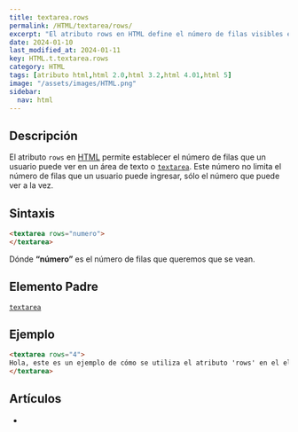 ```yaml
---
title: textarea.rows
permalink: /HTML/textarea/rows/
excerpt: "El atributo rows en HTML define el número de filas visibles en un textarea. Permite establecer el tamaño de este campo de texto."
date: 2024-01-10
last_modified_at: 2024-01-11
key: HTML.t.textarea.rows
category: HTML
tags: [atributo html,html 2.0,html 3.2,html 4.01,html 5]
image: "/assets/images/HTML.png"
sidebar:
  nav: html
---
```


## Descripción


El atributo `rows` en [HTML](https://www.manualweb.net/html/) permite establecer el número de filas que un usuario puede ver en un área de texto o [`textarea`](https://www.w3api.com/HTML/textarea/). Este número no limita el número de filas que un usuario puede ingresar, sólo el número que puede ver a la vez.


## Sintaxis


```html
<textarea rows="numero">
</textarea>
```


Dónde **“número”** es el número de filas que queremos que se vean.


## Elemento Padre


[`textarea`](https://www.w3api.com/HTML/textarea/)


## Ejemplo


```html
<textarea rows="4">
Hola, este es un ejemplo de cómo se utiliza el atributo 'rows' en el elemento 'textarea'. Aquí, el número de filas visibles es '4'.
</textarea>
```


## Artículos

- 

